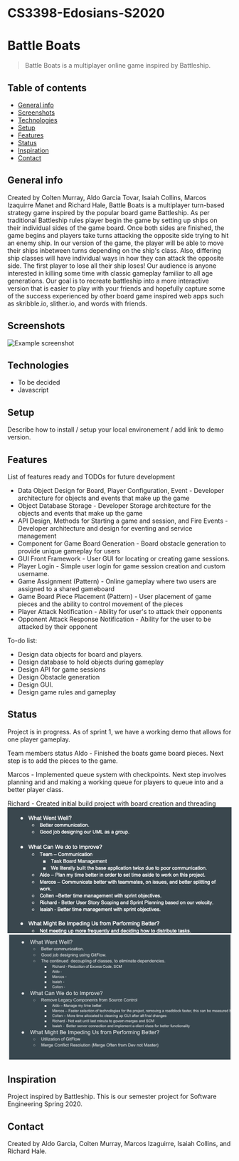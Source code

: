 # CS3398-Edosians-S2020
# Battle Boats
> Battle Boats is a multiplayer online game inspired by Battleship.

## Table of contents
* [General info](#general-info)
* [Screenshots](#screenshots)
* [Technologies](#technologies)
* [Setup](#setup)
* [Features](#features)
* [Status](#status)
* [Inspiration](#inspiration)
* [Contact](#contact)

## General info
Created by Colten Murray, Aldo Garcia Tovar, Isaiah Collins, Marcos Izaquirre Manet and Richard Hale, Battle Boats is a multiplayer
turn-based strategy game inspired by the popular board game Battleship. As per traditional Battleship rules player begin the game by
setting up ships on their individual sides of the game board. Once both sides are finished, the game begins and players take turns attacking the opposite side trying to hit an enemy ship. In our version of the game, the player will be able to move their ships inbetween turns depending on the ship's class. Also, differing ship classes will have individual ways in how they can attack the opposite side. The first player to lose all their ship loses! Our audience is anyone interested in killing some time with classic gameplay familiar to all age generations. Our goal is to recreate battleship into a more interactive version that is easier to play with your friends and hopefully capture some of the success experienced by other board game inspired web apps such as skribble.io, slither.io, and words with friends.


## Screenshots
![Example screenshot](./edosian.jpg)

## Technologies
* To be decided
* Javascript

## Setup
Describe how to install / setup your local environement / add link to demo version.

## Features
List of features ready and TODOs for future development
* Data Object Design for Board, Player Configuration, Event - Developer architecture for objects and events that make up the game
* Object Database Storage - Developer Storage architecture for the objects and events that make up the game
* API Design, Methods for Starting a game and session, and Fire Events - Developer architecture and design for eventing and service management
* Component for Game Board Generation - Board obstacle generation to provide unique gameplay for users
* GUI Front Framework - User GUI for locating or creating game sessions.
* Player Login - Simple user login for game session creation and custom username.
* Game Assignment (Pattern) - Online gameplay where two users are assigned to a shared gameboard
* Game Board Piece Placement (Pattern) - User placement of game pieces and the ability to control movement of the pieces
* Player Attack Notification - Ability for user's to attack their opponents
* Opponent Attack Response Notification - Ability for the user to be attacked by their opponent


To-do list:
* Design data objects for board and players.
* Design database to hold objects during gameplay
* Design API for game sessions
* Design Obstacle generation
* Design GUI.
* Design game rules and gameplay

## Status
Project is in progress.
As of sprint 1, we have a working demo that allows for one player gameplay.

Team members status
Aldo - Finished the boats game board pieces. Next step is to add the pieces to the game.

Marcos - Implemented queue system with checkpoints. Next step involves planning and and making a
working queue for players to queue into and a better player class.

Richard - Created initial build project with board creation and threading
![Example screenshot](./SP1-Retro.png)
![Example screenshot](./SP2-Retro.png)

## Inspiration
Project inspired by Battleship. This is our semester project for Software Engineering Spring 2020.

## Contact
Created by Aldo Garcia, Colten Murray, Marcos Izaguirre, Isaiah Collins, and Richard Hale.
